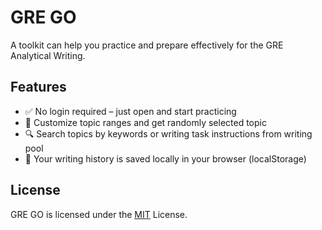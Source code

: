 # GRE GO

A toolkit can help you practice and prepare effectively for the GRE Analytical Writing.

## Features

- ✅ No login required – just open and start practicing
- 🎯 Customize topic ranges and get randomly selected topic
- 🔍 Search topics by keywords or writing task instructions from writing pool
-	💾 Your writing history is saved locally in your browser (localStorage)

## License
GRE GO is licensed under the [MIT](LICENSE) License.